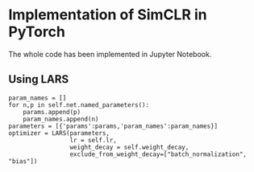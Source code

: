 # Implementation of SimCLR in PyTorch

The whole code has been implemented in Jupyter Notebook.

## Using LARS

```params = []
param_names = []
for n,p in self.net.named_parameters():
    params.append(p)
    param_names.append(n)
parameters = [{'params':params,'param_names':param_names}]
optimizer = LARS(parameters,
                 lr = self.lr,
                 weight_decay = self.weight_decay,
                 exclude_from_weight_decay=["batch_normalization", "bias"])
